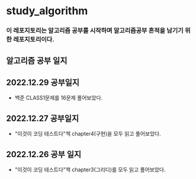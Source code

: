 # study_algorithm
### 이 레포지토리는 알고리즘 공부를 시작하며 알고리즘공부 흔적을 남기기 위한 레포지토리이다.
 
## 알고리즘 공부 일지


## 2022.12.29 공부일지
- 백준 CLASS1문제를 16문제 풀어보았다.

## 2022.12.27 공부일지
- "이것이 코딩 테스트다"책 chapter4(구현)을 모두 읽고 풀어보았다.
 
## 2022.12.26 공부 일지
- "이것이 코딩 테스트다"책 chapter3(그리디)를 모두 읽고 풀어보았다.
